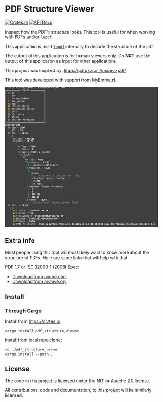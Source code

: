 # PDF Structure Viewer
[![Crates.io](https://img.shields.io/crates/v/pdf_structure_viewer)](https://crates.io/crates/pdf_structure_viewer/)
[![API Docs](https://img.shields.io/badge/docs.rs-pdf_structure_viewer-blue)](https://docs.rs/pdf_structure_viewer/latest/)

Inspect how the PDF's structure looks.
This tool is useful for when working with PDFs and/or [`lopdf`][lopdf].

This application is used [`lopdf`][lopdf] internally to decode the structure of the pdf.

The output of this application is for human viewers only.
Do **NOT** use the output of this application as input for other applications.

This project was inspired by: https://pdfux.com/inspect-pdf/

This tool was developed with support from [MyEmma.nl](https://www.myemma.nl/).

![Tree view of a small file](images/tree_view_small_pdf.png)

## Extra info

Most people using this tool will most likely want to know more about the structure of PDFs.
Here are some links that will help with that.

PDF 1.7 or ISO 32000-1 (2008) Spec:
- [Download from adobe.com](https://www.adobe.com/content/dam/acom/en/devnet/pdf/pdfs/PDF32000_2008.pdf)
- [Download from archive.org](https://web.archive.org/web/20210128014024/https://www.adobe.com/content/dam/acom/en/devnet/pdf/PDF32000_2008.pdf)

## Install

### Through Cargo

Install from https://crates.io:
```
cargo install pdf_structure_viewer
```

Install from local repo clone:
```
cd ./pdf_structure_viewer
cargo install --path .
```

## License

The code in this project is licensed under the MIT or Apache 2.0 license.

All contributions, code and documentation, to this project will be similarly licensed.

[lopdf]: https://github.com/J-F-Liu/lopdf